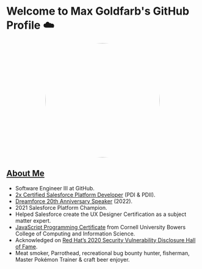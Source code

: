 <h1>Welcome to Max Goldfarb's GitHub Profile ☁️</h1>

<p align="center">
<span><img src="https://user-images.githubusercontent.com/22826414/188963864-59131c28-f74e-4322-a541-e0bcfb028ef9.gif" height="auto" width="300" style="border-radius: 50% !important;"></img></span>
</p>

## [About Me](https://goldfarb.dev)
- Software Engineer III at GitHub.
- [2x Certified Salesforce Platform Developer](https://trailblazer.me/id/goldfarb) (PDI & PDII).
- [Dreamforce 20th Anniversary Speaker](https://reg.salesforce.com/flow/plus/dreamforce22/maincontentcatalog/page/Catalog/session/1656082526486001w1rz) (2022).
- 2021 Salesforce Platform Champion.
- Helped Salesforce create the UX Designer Certification as a subject matter expert.
- [JavaScript Programming Certificate](https://gist.githubusercontent.com/gfarb/aeea5ea28116e13c79a339524e7ad08a/raw/4a1cec4947158ead06db93812479e793eaecdd6a/CertificateReport.jpg) from Cornell University Bowers College of Computing and Information Science.
- Acknowledged on [Red Hat’s 2020 Security Vulnerability Disclosure Hall of Fame](https://access.redhat.com/articles/66234).
- Meat smoker, Parrothead, recreational bug bounty hunter, fisherman, Master Pokémon Trainer & craft beer enjoyer.
